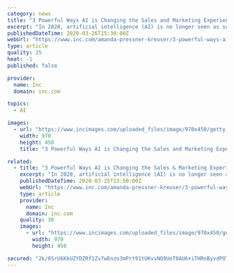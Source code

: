 ```yaml
---
category: news
title: "3 Powerful Ways AI is Changing the Sales and Marketing Experience Right Now"
excerpt: "In 2020, artificial intelligence (AI) is no longer seen as something futuristic. It's a part of our everyday lives--from asking Siri a question to telling Google to order groceries for home delivery. It's even being used to help researchers answer tough questions about the Coronavirus pandemic...so we can stop the spread and get back to those ..."
publishedDateTime: 2020-03-26T15:30:00Z
webUrl: "https://www.inc.com/amanda-pressner-kreuser/3-powerful-ways-ai-is-changing-sales-amp-marketing-experience-right-now.html"
type: article
quality: 35
heat: -1
published: false

provider:
  name: Inc
  domain: inc.com

topics:
  - AI

images:
  - url: "https://www.incimages.com/uploaded_files/image/970x450/getty_963747918_415268.jpg"
    width: 970
    height: 450
    title: "3 Powerful Ways AI is Changing the Sales and Marketing Experience Right Now"

related:
  - title: "3 Powerful Ways AI is Changing the Sales & Marketing Experience Right Now"
    excerpt: "In 2020, artificial intelligence (AI) is no longer seen as something futuristic. It's a part of our everyday lives--from asking Siri a question to telling Google to order groceries for home delivery. It's even being used to help researchers answer tough questions about the Coronavirus pandemic...so we can stop the spread and get back to those ..."
    publishedDateTime: 2020-03-25T13:50:00Z
    webUrl: "https://www.inc.com/amanda-pressner-kreuser/3-powerful-ways-ai-is-changing-sales-amp-marketing-experience-right-now.html"
    type: article
    provider:
      name: Inc
      domain: inc.com
    quality: 36
    images:
      - url: "https://www.incimages.com/uploaded_files/image/970x450/getty_963747918_415268.jpg"
        width: 970
        height: 450

secured: "2k/0SrU6KkUZYDZRf1Zv7wEnzo3mPrt91tUKvvNQ9UoT8AU6+iTHRnByvdPOTnirP2d2chvPmn4p6KMAz1EJzo9bKvd9RJ9GJlBlFqDzqIlm6kTDrcXGnPfOjykacpVekNzo8qMspV1j+g6Y92ApM5CzY5GbMO6Hqm+D/gurdzpWXmiGVY9yMEf8EdJJcmXKfGSe4+o+y9MN7nG8gVGOeRpt2oH6/hj/SC7Lf9fZeFrdfZRv4XkxFeFgkPoVLJ297xNFM/w3oQa55ksFbsvLy7YYsFD2aZYL7VsiKmHJ561lWejM9CqjUiNpJNxV6A1+FfdXuZPRld+L+XRo+oPlq7v86RxCau5n4psbMduinhoGDdHFq4vLeWThyV+tPAZ0y7bV0Yi1SDP6jwdPWrXFyliy4ymtVH46np+mMJkNTyzs+YFBepltxUrM1OaQJagswX05vGSn1gad1csXlmMS5OLFPIm0bwaoqbNQBoN50uI=;lu3VZUgaWAh3QVAt8qDqWg=="
---
```


